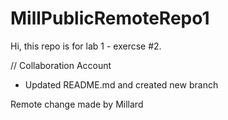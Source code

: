 # MillPublicRemoteRepo1

Hi, this repo is for lab 1 - exercse #2.

// Collaboration Account
- Updated README.md and created new branch

Remote change made by Millard
